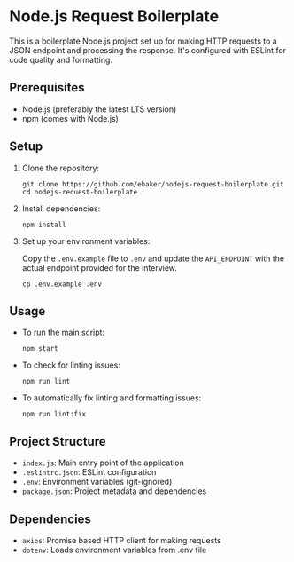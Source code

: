 # Node.js Request Boilerplate

This is a boilerplate Node.js project set up for making HTTP requests to a JSON endpoint and processing the response. It's configured with ESLint for code quality and formatting.

## Prerequisites

- Node.js (preferably the latest LTS version)
- npm (comes with Node.js)

## Setup

1. Clone the repository:

   `git clone https://github.com/ebaker/nodejs-request-boilerplate.git`
   `cd nodejs-request-boilerplate`

2. Install dependencies:

   `npm install`

3. Set up your environment variables:
   
   Copy the `.env.example` file to `.env` and update the `API_ENDPOINT` with the actual endpoint provided for the interview.

   `cp .env.example .env`

## Usage

- To run the main script:

  `npm start`

- To check for linting issues:

  `npm run lint`

- To automatically fix linting and formatting issues:

  `npm run lint:fix`

## Project Structure

- `index.js`: Main entry point of the application
- `.eslintrc.json`: ESLint configuration
- `.env`: Environment variables (git-ignored)
- `package.json`: Project metadata and dependencies

## Dependencies

- `axios`: Promise based HTTP client for making requests
- `dotenv`: Loads environment variables from .env file

